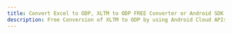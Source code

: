 ---title: Convert Excel to ODP, XLTM to ODP FREE Converter or Android SDKdescription: Free Conversion of XLTM to ODP by using Android Cloud APIs & SDKs. Also Create, Edit & Render Microsoft Excel, CSV and SpreadsheetML worksheets or spreadsheet in the Cloud.---